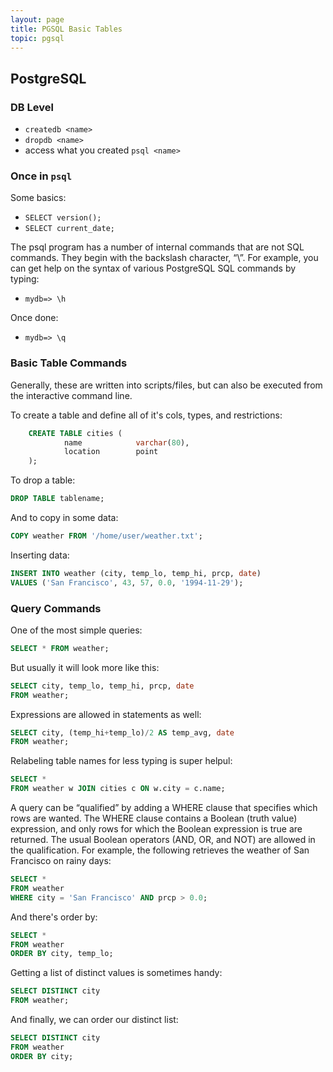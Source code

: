 ```yaml
---
layout: page
title: PGSQL Basic Tables
topic: pgsql
---
```


## PostgreSQL

### DB Level
- `createdb <name>`
- `dropdb <name>`
- access what you created `psql <name>`

### Once in `psql`
Some basics:
- `SELECT version();`
- `SELECT current_date;` 

The psql program has a number of internal commands that are not SQL commands. They begin with the backslash character, “\”. For example, you can get help on the syntax of various PostgreSQL SQL commands by typing:
- `mydb=> \h`


Once done:	
- `mydb=> \q`

### Basic Table Commands
Generally, these are written into scripts/files, but can also be executed from the interactive command line.

To create a table and define all of it's cols, types, and restrictions:

```sql
	CREATE TABLE cities (
			name            varchar(80),
			location        point
	);
```

To drop a table:
```sql
DROP TABLE tablename;
```

And to copy in some data:
```sql
COPY weather FROM '/home/user/weather.txt';
```

Inserting data:
```sql
INSERT INTO weather (city, temp_lo, temp_hi, prcp, date)
VALUES ('San Francisco', 43, 57, 0.0, '1994-11-29');
```

### Query Commands
One of the most simple queries:
```sql
SELECT * FROM weather;
```

But usually it will look more like this:
```sql
SELECT city, temp_lo, temp_hi, prcp, date 
FROM weather;
```

Expressions are allowed in statements as well:
```sql
SELECT city, (temp_hi+temp_lo)/2 AS temp_avg, date 
FROM weather;
```

Relabeling table names for less typing is super helpul:
```sql
SELECT *
FROM weather w JOIN cities c ON w.city = c.name;
```

A query can be “qualified” by adding a WHERE clause that specifies which rows are wanted. The WHERE clause contains a Boolean (truth value) expression, and only rows for which the Boolean expression is true are returned. The usual Boolean operators (AND, OR, and NOT) are allowed in the qualification. For example, the following retrieves the weather of San Francisco on rainy days:
```sql
SELECT * 
FROM weather
WHERE city = 'San Francisco' AND prcp > 0.0;
```

And there's order by:
```sql
SELECT * 
FROM weather
ORDER BY city, temp_lo;
```

Getting a list of distinct values is sometimes handy:
```sql
SELECT DISTINCT city
FROM weather;
```

And finally, we can order our distinct list:
```sql
SELECT DISTINCT city
FROM weather
ORDER BY city;
```
